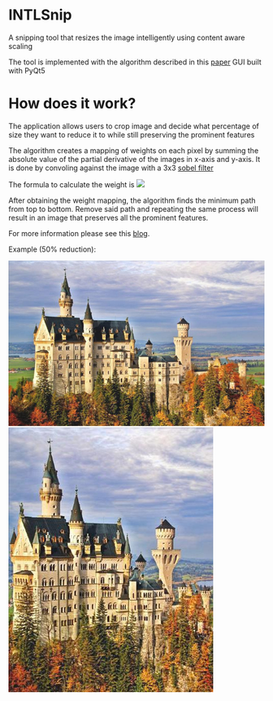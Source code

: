 # INTLSnip
A snipping tool that resizes the image intelligently using content aware scaling

The tool is implemented with the algorithm described in this [paper](https://perso.crans.org/frenoy/matlab2012/seamcarving.pdf)
GUI built with PyQt5
# How does it work?

The application allows users to crop image and decide what percentage of size they want to reduce it to while still preserving the prominent features

The algorithm creates a mapping of weights on each pixel by summing the absolute value of the partial derivative of the images in x-axis and y-axis.
It is done by convoling against the image with a 3x3 [sobel filter](https://en.wikipedia.org/wiki/Sobel_operator)

The formula to calculate the weight is 
<img src="https://render.githubusercontent.com/render/math?math=e1(I) = \lvert\frac{\partial}{\partial x} I\rvert + \lvert\frac{\partial}{\partial xy} I\rvert ">

After obtaining the weight mapping, the algorithm finds the minimum path from top to bottom.
Remove said path and repeating the same process will result in an image that preserves all the prominent features.

For more information please see this [blog](https://karthikkaranth.me/blog/implementing-seam-carving-with-python/).

Example (50% reduction):

![Original](https://github.com/du00d/INTLSnip/blob/master/src/cropped/054057.jpg)
![Processed at 50% size](https://github.com/du00d/INTLSnip/blob/master/src/cropped/carved.jpg)

